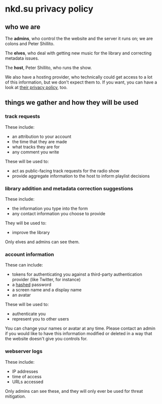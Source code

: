 # nkd.su privacy policy

## who we are

The **admins**, who control the the website and the server it runs on; we are
colons and Peter Shillito.

The **elves**, who deal with getting new music for the library and correcting
metadata issues.

The **host**, Peter Shillito, who runs the show.

We also have a hosting provider, who technically could get access to a lot of
this information, but we don't expect them to. If you want, you can have a look
at [their privacy policy][linode-privacy], too.

[linode-privacy]: https://www.linode.com/legal-privacy/ "Linode's privacy policy"

## things we gather and how they will be used

### track requests

These include:

- an attribution to your account
- the time that they are made
- what tracks they are for
- any comment you write

These will be used to:

- act as public-facing track requests for the radio show
- provide aggregate information to the host to inform playlist decisions

### library addition and metadata correction suggestions

These include:

- the information you type into the form
- any contact information you choose to provide

They will be used to:

- improve the library

Only elves and admins can see them.

### account information

These can include:

- tokens for authenticating you against a third-party authentication provider
  (like Twitter, for instance)
- a [hashed][django-password-storage] password
- a screen name and a display name
- an avatar

[django-password-storage]: https://docs.djangoproject.com/en/3.2/topics/auth/passwords/#how-django-stores-passwords "how Django stores passwords"

These will be used to:

- authenticate you
- represent you to other users

You can change your names or avatar at any time. Please contact an admin if you
would like to have this information modified or deleted in a way that the
website doesn't give you controls for.

### webserver logs

These include:

- IP addresses
- time of access
- URLs accessed

Only admins can see these, and they will only ever be used for threat
mitigation.
